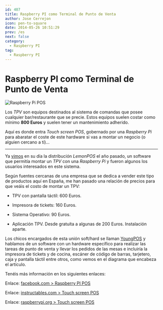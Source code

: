 ```yaml
---
id: 407
title: Raspberry PI como Terminal de Punto de Venta
author: Jose Cerrejon
icon: pen-to-square
date: 2014-05-26 10:51:29
prev: /es
next: false
category:
  - Raspberry PI
tag:
  - Raspberry PI
---
```


# Raspberry PI como Terminal de Punto de Venta

![Raspberry Pi POS](/images/2014/05/POS.png)

Los *TPV* son equipos destinados al sistema de comandas que posee cualquier bar/restaurante que se precie. Estos equipos suelen costar como mínimo **800 Euros** y suelen tener un mantenimiento adherido.

Aquí es donde entra *Touch screen POS*, gobernado por una *Raspberry Pi* para abaratar el coste de este hardware si vas a montar un negocio (o alguien cercano a tí)...

- - -
Ya [vimos](/post.php?id=233) en su día la distribución *LemonPOS* el año pasado, un software que permitía montar un *TPV* con una *Raspberry Pi* y fueron algunos los usuarios interesados en este sistema.

Según fuentes cercanas de una empresa que se dedica a vender este tipo de productos aquí en España, me han pasado una relación de precios para que veáis el costo de montar un TPV:

* TPV con pantalla táctil: 600 Euros.

* Impresora de tickets: 160 Euros.

* Sistema Operativo: 90 Euros.

* Aplicación TPV. Desde gratuíta a algunas de 200 Euros. Instalación aparte.

Los chicos encargados de esta unión soft/hard se llaman [YoungPOS](http://www.youngpos.vn/index-en.htm) y hablamos de un software con un hardware específico para realizar las tareas de punto de venta y llevar los pedidos de las mesas e incluiría la impresora de tickets y de cocina, escáner de código de barras, tarjetero, caja y pantalla táctil entre otros, como vemos en el diagrama que encabeza el artículo.

Tenéis más información en los siguientes enlaces:

Enlace: [facebook.com > Raspberry PI POS](https://www.facebook.com/raspberrypiPOS)

Enlace: [instructables.com > Touch screen POS](http://www.instructables.com/id/Touch-screen-POS/)

Enlace: [raspberrypi.org > Touch screen POS](http://www.raspberrypi.org/forums/viewtopic.php?f=41&t=78005)